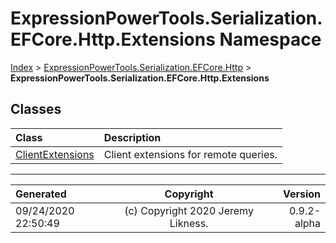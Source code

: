 ﻿# ExpressionPowerTools.Serialization.EFCore.Http.Extensions Namespace

[Index](../index.md) > [ExpressionPowerTools.Serialization.EFCore.Http](ExpressionPowerTools.Serialization.EFCore.Http.a.md) > **ExpressionPowerTools.Serialization.EFCore.Http.Extensions**

## Classes

| Class | Description |
| :-- | :-- |
| [ClientExtensions](ExpressionPowerTools.Serialization.EFCore.Http.Extensions.ClientExtensions.cs.md) | Client extensions for remote queries. |


---

| Generated | Copyright | Version |
| :-- | :-: | --: |
| 09/24/2020 22:50:49 | (c) Copyright 2020 Jeremy Likness. | 0.9.2-alpha |

